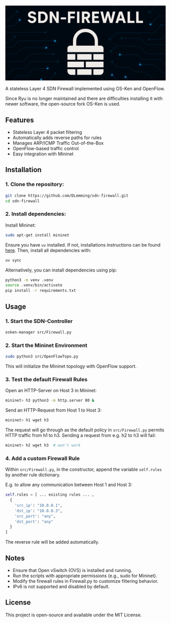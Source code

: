 ![# SDN Firewall](src/RepoLogo.png)

A stateless Layer 4 SDN Firewall implemented using OS-Ken and OpenFlow.

Since Ryu is no longer maintained and there are difficulties installing it with newer software, the open-source fork OS-Ken is used.

## Features
- Stateless Layer 4 packet filtering
- Automatically adds reverse paths for rules
- Manages ARP/ICMP Traffic Out-of-the-Box
- OpenFlow-based traffic control
- Easy integration with Mininet

## Installation
### 1. Clone the repository:
```sh
git clone https://github.com/DLemming/sdn-firewall.git
cd sdn-firewall
```
### 2. Install dependencies:
Install Mininet:
```sh
sudo apt-get install mininet
```

Ensure you have ```uv``` installed. If not, installations instructions can be found [here](https://docs.astral.sh/uv/getting-started/installation/#standalone-installer). Then, install all dependencies with:
```sh
uv sync
```

Alternatively, you can install dependencies using pip:
```sh
python3 -m venv .venv
source .venv/bin/activate
pip install -r requirements.txt
```

## Usage
### 1. Start the SDN-Controller

```sh
osken-manager src/Firewall.py
```

### 2. Start the Mininet Environment
```sh
sudo python3 src/OpenFlowTopo.py
```
This will initialize the Mininet topology with OpenFlow support.

### 3. Test the default Firewall Rules
Open an HTTP-Server on Host 3 in Mininet:
```sh
mininet> h3 python3 -m http.server 80 &
```

Send an HTTP-Request from Host 1 to Host 3:
```sh
mininet> h1 wget h3
```

The request will go through as the default policy in ```src/Firewall.py``` permits HTTP traffic from h1 to h3.
Sending a request from e.g. h2 to h3 will fail:

```sh
mininet> h2 wget h3  # won't work
```

### 4. Add a custom Firewall Rule
Within ```src/Firewall.py```, in the constructor, append the variable ```self.rules``` by another rule dictionary.

E.g. to allow any communication between Host 1 and Host 3:
```python
self.rules = [ ... existing rules ... ,
  {
    'src_ip': "10.0.0.1",
    'dst_ip': "10.0.0.3",
    'src_port': "any",
    'dst_port': "any"
  }
]
```
The reverse rule will be added automatically.





## Notes
- Ensure that Open vSwitch (OVS) is installed and running.
- Run the scripts with appropriate permissions (e.g., sudo for Mininet).
- Modify the firewall rules in Firewall.py to customize filtering behavior.
- IPv6 is not supported and disabled by default.

## License
This project is open-source and available under the MIT License.
